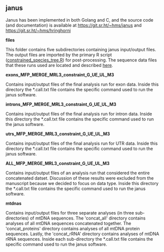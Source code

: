 ## janus

Janus has been implemented in both Golang and C, and the source code (and documentation) is available at https://git.sr.ht/~hms/janus and https://git.sr.ht/~hms/hringhorni

**files**

This folder contains five subdirectories containing janus input/output files. The output files are imported by the primary R script ([constrained_species_tree.R](../constrained_species_tree.R)) for post-processing. The sequence data files that these runs used are located and described [here](../AHE_REASSEMBLY/sequences).

**exons_MFP_MERGE_MRL3_constraint_G_UE_UL_M3**

Contains input/output files of the final analysis run for exon data. Inside this directory the *.call.txt file contains the specific command used to run the janus software.

**introns_MFP_MERGE_MRL3_constraint_G_UE_UL_M3**

Contains input/output files of the final analysis run for intron data. Inside this directory the *.call.txt file contains the specific command used to run the janus software.

**utrs_MFP_MERGE_MRL3_constraint_G_UE_UL_M3**

Contains input/output files of the final analysis run for UTR data. Inside this directory the *.call.txt file contains the specific command used to run the janus software.

**ALL_MFP_MERGE_MRL3_constraint_G_UE_UL_M3**

Contains input/output files of an analysis run that considered the entire concatenated datset. Discussion of these results were excluded from the manuscript because we decided to focus on data type. Inside this directory the *.call.txt file contains the specific command used to run the janus software.

**mtdnas**

Contains input/output files for three separate analyses (in three sub-directories) of mtDNA sequences. The 'concat_all' directory contains analyses of all mtDNA sequences concatenated together. The 'concat_proteins' directory contains analyses of all mtDNA protein sequences. Lastly, the 'concat_rRNA' directory contains analyses of mtDNA rRNA sequences. Inside each sub-directory the *.call.txt file contains the specific command used to run the janus software.

